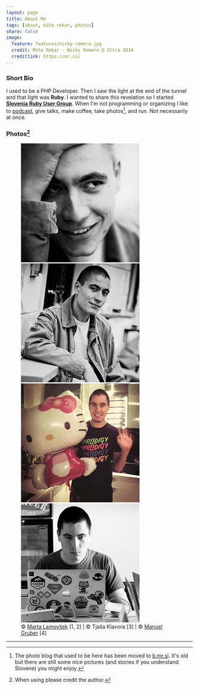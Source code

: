 ```yaml
---
layout: page
title: About Me
tags: [about, miha rekar, photos]
share: false
image:
  feature: features/nicky-romero.jpg
  credit: Miha Rekar - Nicky Romero @ Ultra 2014
  creditlink: https://mr.si/
---
```


### Short Bio

I used to be a PHP Developer. Then I saw the light at the end of the tunnel and that light was **Ruby**. I wanted to share this revelation so I started [**Slovenia Ruby User Group**](http://www.rug.si/). When I'm not programming or organizing I like to [podcast](http://parallelpassion.com/), give talks, make coffee, take photos[^1], and run. Not necessarily at once.

### Photos[^2]

<figure class="forth">
  <a href="/images/me/blogorola1.jpg"><img src="/images/me/small/blogorola1.jpg"></a>
  <a href="/images/me/blogorola2.jpg"><img src="/images/me/small/blogorola2.jpg"></a>
  <a href="/images/me/hello-kitty.jpg"><img src="/images/me/small/hello-kitty.jpg"></a>
  <a href="/images/me/ross-conf.jpg"><img src="/images/me/small/ross-conf.jpg"></a>
  <figcaption>
    © <a href="http://martalamovsek.com/">Marta Lamovšek</a> [1, 2] |
    © Tjaša Klavora [3] |
    © <a href="http://www.dreama.tv/">Manuel Gruber</a> [4]
  </figcaption>
</figure>

---

[^1]: The photo blog that used to be here has been moved to [b.mr.si](http://b.mr.si/). It's old but there are still some nice pictures (and stories if you understand Slovene) you might enjoy.
[^2]: When using please credit the author.
